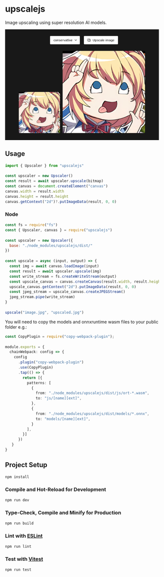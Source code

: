 # upscalejs

Image upscaling using super resolution AI models.

<p align="center">
<img src="/src/assets/sample.png">
</p>

## Usage

```ts
import { Upscaler } from "upscalejs"

const upscaler = new Upscaler()
const result = await upscaler.upscale(bitmap)
const canvas = document.createElement("canvas")
canvas.width = result.width
canvas.height = result.height
canvas.getContext("2d")?.putImageData(result, 0, 0)
```

### Node
```js
const fs = require("fs")
const { Upscaler, canvas } = require("upscalejs")

const upscaler = new Upscaler({
  base: "./node_modules/upscalejs/dist/"
})

const upscale = async (input, output) => {
  const img = await canvas.loadImage(input)
  const result = await upscaler.upscale(img)
  const write_stream = fs.createWriteStream(output)
  const upscale_canvas = canvas.createCanvas(result.width, result.height)
  upscale_canvas.getContext("2d").putImageData(result, 0, 0)
  const jpeg_stream = upscale_canvas.createJPEGStream()
  jpeg_stream.pipe(write_stream)
}

upscale("image.jpg", "upscaled.jpg")
```

You will need to copy the models and onnxruntime wasm files to your public folder e.g.:
```ts
const CopyPlugin = require("copy-webpack-plugin");

module.exports = {
  chainWebpack: config => {
    config
      .plugin("copy-webpack-plugin")
      .use(CopyPlugin)
      .tap(() => {
        return [{
          patterns: [
            {
              from: "./node_modules/upscalejs/dist/js/ort-*.wasm",
              to: "js/[name][ext]",
            },
            {
              from: "./node_modules/upscalejs/dist/models/*.onnx",
              to: "models/[name][ext]",
            }
          ],
        }]
      })
   }
}
```

## Project Setup

```sh
npm install
```

### Compile and Hot-Reload for Development

```sh
npm run dev
```

### Type-Check, Compile and Minify for Production

```sh
npm run build
```

### Lint with [ESLint](https://eslint.org/)

```sh
npm run lint
```

### Test with [Vitest](https://github.com/vitest-dev/vitest)

```sh
npm run test
```
